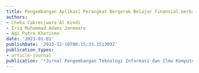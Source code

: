 ```yaml
---
title: Pengembangan Aplikasi Perangkat Bergerak Belajar Finansial berbasis Android
authors:
- Cheka Cakrecjwara Al Kindi
- Eriq Muhammad Adams Jonemaro
- Agi Putra Kharisma
date: '2023-01-01'
publishDate: '2023-12-10T00:15:33.151309Z'
publication_types:
- article-journal
publication: '*Jurnal Pengembangan Teknologi Informasi dan Ilmu Komputer*'
---
```

